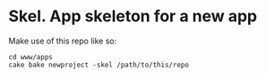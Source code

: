 # Skel. App skeleton for a new app

Make use of this repo like so:

	cd www/apps
	cake bake newproject -skel /path/to/this/repo
